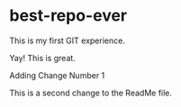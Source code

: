 # best-repo-ever

This is my first GIT experience.

Yay! This is great.

Adding Change Number 1

This is a second change to the ReadMe file.

